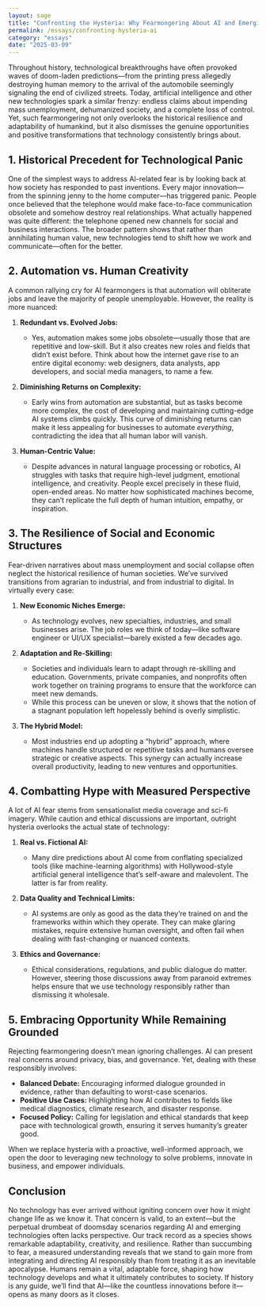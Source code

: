 ```yaml
---
layout: sage
title: "Confronting the Hysteria: Why Fearmongering About AI and Emerging Tech Is Overblown"
permalink: /essays/confronting-hysteria-ai
category: "essays"
date: "2025-03-09"
---
```


Throughout history, technological breakthroughs have often provoked waves of doom-laden predictions—from the printing press allegedly destroying human memory to the arrival of the automobile seemingly signaling the end of civilized streets. Today, artificial intelligence and other new technologies spark a similar frenzy: endless claims about impending mass unemployment, dehumanized society, and a complete loss of control. Yet, such fearmongering not only overlooks the historical resilience and adaptability of humankind, but it also dismisses the genuine opportunities and positive transformations that technology consistently brings about.

## 1. Historical Precedent for Technological Panic

One of the simplest ways to address AI-related fear is by looking back at how society has responded to past inventions. Every major innovation—from the spinning jenny to the home computer—has triggered panic. People once believed that the telephone would make face-to-face communication obsolete and somehow destroy real relationships. What actually happened was quite different: the telephone opened new channels for social and business interactions. The broader pattern shows that rather than annihilating human value, new technologies tend to shift how we work and communicate—often for the better.

## 2. Automation vs. Human Creativity

A common rallying cry for AI fearmongers is that automation will obliterate jobs and leave the majority of people unemployable. However, the reality is more nuanced:

1. **Redundant vs. Evolved Jobs:**

   - Yes, automation makes some jobs obsolete—usually those that are repetitive and low-skill. But it also creates new roles and fields that didn’t exist before. Think about how the internet gave rise to an entire digital economy: web designers, data analysts, app developers, and social media managers, to name a few.

2. **Diminishing Returns on Complexity:**

   - Early wins from automation are substantial, but as tasks become more complex, the cost of developing and maintaining cutting-edge AI systems climbs quickly. This curve of diminishing returns can make it less appealing for businesses to automate _everything_, contradicting the idea that all human labor will vanish.

3. **Human-Centric Value:**
   - Despite advances in natural language processing or robotics, AI struggles with tasks that require high-level judgment, emotional intelligence, and creativity. People excel precisely in these fluid, open-ended areas. No matter how sophisticated machines become, they can’t replicate the full depth of human intuition, empathy, or inspiration.

## 3. The Resilience of Social and Economic Structures

Fear-driven narratives about mass unemployment and social collapse often neglect the historical resilience of human societies. We’ve survived transitions from agrarian to industrial, and from industrial to digital. In virtually every case:

1. **New Economic Niches Emerge:**

   - As technology evolves, new specialties, industries, and small businesses arise. The job roles we think of today—like software engineer or UI/UX specialist—barely existed a few decades ago.

2. **Adaptation and Re-Skilling:**

   - Societies and individuals learn to adapt through re-skilling and education. Governments, private companies, and nonprofits often work together on training programs to ensure that the workforce can meet new demands.
   - While this process can be uneven or slow, it shows that the notion of a stagnant population left hopelessly behind is overly simplistic.

3. **The Hybrid Model:**
   - Most industries end up adopting a “hybrid” approach, where machines handle structured or repetitive tasks and humans oversee strategic or creative aspects. This synergy can actually increase overall productivity, leading to new ventures and opportunities.

## 4. Combatting Hype with Measured Perspective

A lot of AI fear stems from sensationalist media coverage and sci-fi imagery. While caution and ethical discussions are important, outright hysteria overlooks the actual state of technology:

1. **Real vs. Fictional AI:**

   - Many dire predictions about AI come from conflating specialized tools (like machine-learning algorithms) with Hollywood-style artificial general intelligence that’s self-aware and malevolent. The latter is far from reality.

2. **Data Quality and Technical Limits:**

   - AI systems are only as good as the data they’re trained on and the frameworks within which they operate. They can make glaring mistakes, require extensive human oversight, and often fail when dealing with fast-changing or nuanced contexts.

3. **Ethics and Governance:**
   - Ethical considerations, regulations, and public dialogue do matter. However, steering those discussions away from paranoid extremes helps ensure that we use technology responsibly rather than dismissing it wholesale.

## 5. Embracing Opportunity While Remaining Grounded

Rejecting fearmongering doesn’t mean ignoring challenges. AI can present real concerns around privacy, bias, and governance. Yet, dealing with these responsibly involves:

- **Balanced Debate:** Encouraging informed dialogue grounded in evidence, rather than defaulting to worst-case scenarios.
- **Positive Use Cases:** Highlighting how AI contributes to fields like medical diagnostics, climate research, and disaster response.
- **Focused Policy:** Calling for legislation and ethical standards that keep pace with technological growth, ensuring it serves humanity’s greater good.

When we replace hysteria with a proactive, well-informed approach, we open the door to leveraging new technology to solve problems, innovate in business, and empower individuals.

## Conclusion

No technology has ever arrived without igniting concern over how it might change life as we know it. That concern is valid, to an extent—but the perpetual drumbeat of doomsday scenarios regarding AI and emerging technologies often lacks perspective. Our track record as a species shows remarkable adaptability, creativity, and resilience. Rather than succumbing to fear, a measured understanding reveals that we stand to gain more from integrating and directing AI responsibly than from treating it as an inevitable apocalypse. Humans remain a vital, adaptable force, shaping how technology develops and what it ultimately contributes to society. If history is any guide, we’ll find that AI—like the countless innovations before it—opens as many doors as it closes.
